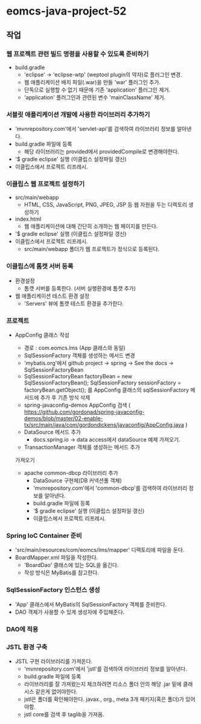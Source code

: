 # eomcs-java-project-52

## 작업

### 웹 프로젝트 관련 빌드 명령을 사용할 수 있도록 준비하기
  - build.gradle
    - 'eclipse' -> 'eclipse-wtp' (weptool plugin의 약자)로 플러그인 변경.
    - 웹 애플리케이션 배치 파일(.war)을 만들 'war' 플러그인 추가.
    - 단독으로 실행할 수 없기 때문에 기존 'application' 플러그인 제거.
    - 'application' 플러그인과 관련된 변수 'mainClassName' 제거.

### 서블릿 애플리케이션 개발에 사용한 라이브러리 추가하기
 - 'mvnrepository.com'에서 'servlet-api'를 검색하여 라이브러리 정보를 알아낸다.
 - build.gradle 파일에 등록
    - 해당 라이브러리는 provided에서 providedCompile로 변경해야한다.
 - '$ gradle eclipse' 실행 (이클립스 설정파일 갱신)
 - 이클립스에서 프로젝트 리프레시.

### 이클립스 웹 프로젝트 설정하기
 - src/main/webapp
    - HTML, CSS, JavaScript, PNG, JPEG, JSP 등 웹 자원을 두는 디렉토리 생성하기
 - index.html
    - 웹 애플리케이션에 대해 간단히 소개하는 웹 페이지를 만든다.
 - '$ gradle eclipse' 실행 (이클립스 설정파일 갱신)
 - 이클립스에서 프로젝트 리프레시.
    - src/main/webapp 폴더가 웹 프로젝트가 정식으로 등록된다.

### 이클립스에 톰캣 서버 등록
 - 환경설정
    - 톰캣 서버를 등록한다. (서버 실행환경에 톰캣 추가)
 - 웹 애플리케이션 테스트 환경 설정
    - 'Servers' 뷰에 톰캣 테스트 환경을 추가한다.

### 프로젝트 

 - AppConfig 클래스 작성
    - 경로 : com.eomcs.lms (App 클래스와 동일)
    - SqlSessionFactory 객체를 생성하는 메서드 변경
    - 'mybatis.org'에서 github project -> spring -> See the docs -> SqlSessionFactoryBean
    - SqlSessionFactoryBean factoryBean = new SqlSessionFactoryBean();
      SqlSessionFactory sessionFactory = factoryBean.getObject(); 를
      AppConfig 클래스의 sqlSessionFactory 메서드에 추가 후 기존 방식 삭제
    - spring-javaconfig-demos AppConfig 검색
      (  https://github.com/gordonad/spring-javaconfig-demos/blob/master/02-enable-tx/src/main/java/com/gordondickens/javaconfig/AppConfig.java
      )
    - DataSource 메서드 추가
       - docs.spring.io -> data access에서 dataSource 예제 가져오기.
    - TransactionManager 객체를 생성하는 메서드 추가
    
   가져오기

    - apache common-dbcp 라이브러리 추가
       - DataSource 구현체(DB 커넥션풀 객체)
       - 'mvnrepository.com'에서 'common-dbcp'를 검색하여 라이브러리 정보를 알아낸다.
       - build.gradle 파일에 등록
       - '$ gradle eclipse' 실행 (이클립스 설정파일 갱신)
       - 이클립스에서 프로젝트 리프레시.

      




### Spring IoC Container 준비

 - 'src/main/resources/com/eomcs/lms/mapper' 디렉토리에 파일을 둔다.
 - BoardMapper.xml 파일을 작성한다.
    - 'BoardDao' 클래스에 있는 SQL을 옮긴다.
    - 작성 방식은 MyBatis를 참고한다.

### SqlSessionFactory 인스턴스 생성

 - 'App' 클래스에서 MyBatis의 SqlSessionFactory 객체를 준비한다.
 - DAO 객체가 사용할 수 있게 생성자에 주입해준다.

### DAO에 적용


### JSTL 환경 구축
 - JSTL 구현 라이브러리를 가져온다.
    - 'mvnrepository.com'에서 'jstl'를 검색하여 라이브러리 정보를 알아낸다.
    - build.gradle 파일에 등록
    - 라이브러리를 잘 가져왔는지 체크하려면 리소스 폴더 안의 해당 .jar 밑에 클래시스 같은게 없어야한다.
    - jstl은 폴더를 확인해야한다. javax., org., meta 3개 패키지(혹은 폴더)가 있어야함.
    - jstl core를 검색 후 taglib을 가져옴.